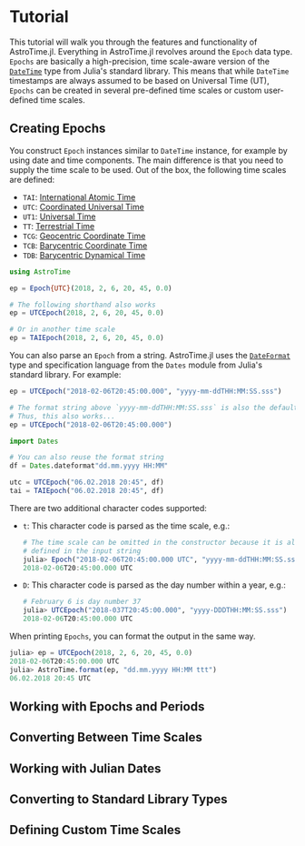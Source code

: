 # Tutorial

This tutorial will walk you through the features and functionality of AstroTime.jl.
Everything in AstroTime.jl revolves around the `Epoch` data type.
`Epochs` are basically a high-precision, time scale-aware version of the [`DateTime`](https://docs.julialang.org/en/stable/stdlib/Dates/#Dates-1) type from Julia's standard library.
This means that while `DateTime` timestamps are always assumed to be based on Universal Time (UT), `Epochs` can be created in several pre-defined time scales or custom user-defined time scales.

## Creating Epochs

You construct `Epoch` instances similar to `DateTime` instance, for example by using date and time components.
The main difference is that you need to supply the time scale to be used.
Out of the box, the following time scales are defined:

- `TAI`: [International Atomic Time](https://en.wikipedia.org/wiki/International_Atomic_Time)
- `UTC`: [Coordinated Universal Time](https://en.wikipedia.org/wiki/Coordinated_Universal_Time)
- `UT1`: [Universal Time](https://en.wikipedia.org/wiki/Universal_Time#Versions)
- `TT`: [Terrestrial Time](https://en.wikipedia.org/wiki/Terrestrial_Time)
- `TCG`: [Geocentric Coordinate Time](https://en.wikipedia.org/wiki/Geocentric_Coordinate_Time)
- `TCB`: [Barycentric Coordinate Time](https://en.wikipedia.org/wiki/Barycentric_Coordinate_Time)
- `TDB`: [Barycentric Dynamical Time](https://en.wikipedia.org/wiki/Barycentric_Dynamical_Time)

```julia
using AstroTime

ep = Epoch{UTC}(2018, 2, 6, 20, 45, 0.0)

# The following shorthand also works
ep = UTCEpoch(2018, 2, 6, 20, 45, 0.0)

# Or in another time scale
ep = TAIEpoch(2018, 2, 6, 20, 45, 0.0)
```

You can also parse an `Epoch` from a string.
AstroTime.jl uses the [`DateFormat`](https://docs.julialang.org/en/stable/stdlib/Dates/#Dates.DateFormat) type and specification language from the `Dates` module from Julia's standard library.
For example:

```julia
ep = UTCEpoch("2018-02-06T20:45:00.000", "yyyy-mm-ddTHH:MM:SS.sss")

# The format string above `yyyy-mm-ddTHH:MM:SS.sss` is also the default format.
# Thus, this also works...
ep = UTCEpoch("2018-02-06T20:45:00.000")

import Dates

# You can also reuse the format string
df = Dates.dateformat"dd.mm.yyyy HH:MM"

utc = UTCEpoch("06.02.2018 20:45", df)
tai = TAIEpoch("06.02.2018 20:45", df)
```

There are two additional character codes supported:

- `t`: This character code is parsed as the time scale, e.g.:
    ```julia
    # The time scale can be omitted in the constructor because it is already
    # defined in the input string
    julia> Epoch("2018-02-06T20:45:00.000 UTC", "yyyy-mm-ddTHH:MM:SS.sss ttt")
    2018-02-06T20:45:00.000 UTC
    ```
- `D`: This character code is parsed as the day number within a year, e.g.:
    ```julia
    # February 6 is day number 37
    julia> UTCEpoch("2018-037T20:45:00.000", "yyyy-DDDTHH:MM:SS.sss")
    2018-02-06T20:45:00.000 UTC
    ```

When printing `Epochs`, you can format the output in the same way.

```julia
julia> ep = UTCEpoch(2018, 2, 6, 20, 45, 0.0)
2018-02-06T20:45:00.000 UTC
julia> AstroTime.format(ep, "dd.mm.yyyy HH:MM ttt")
06.02.2018 20:45 UTC
```

## Working with Epochs and Periods

## Converting Between Time Scales

## Working with Julian Dates

## Converting to Standard Library Types

## Defining Custom Time Scales
